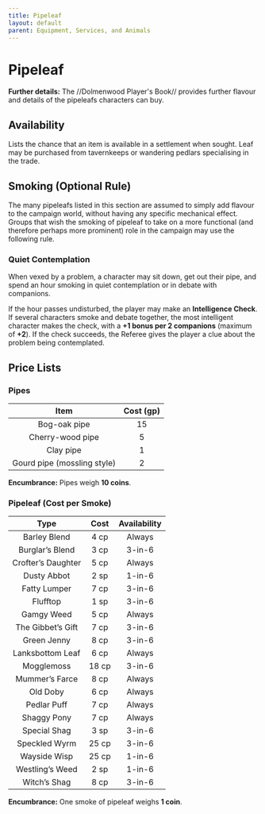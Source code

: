 ```yaml
---
title: Pipeleaf
layout: default
parent: Equipment, Services, and Animals
---
```

# Pipeleaf

**Further details:** The //Dolmenwood Player's Book// provides further flavour and details of the pipeleafs characters can buy.

## Availability

Lists the chance that an item is available in a settlement when sought. Leaf may be purchased from tavernkeeps or wandering pedlars specialising in the trade.

## Smoking (Optional Rule)

The many pipeleafs listed in this section are assumed to simply add flavour to the campaign world, without having any specific mechanical effect. Groups that wish the smoking of pipeleaf to take on a more functional (and therefore perhaps more prominent) role in the campaign may use the following rule.

### Quiet Contemplation

When vexed by a problem, a character may sit down, get out their pipe, and spend an hour smoking in quiet contemplation or in debate with companions.

If the hour passes undisturbed, the player may make an **Intelligence Check**. If several characters smoke and debate together, the most intelligent character makes the check, with a **+1 bonus per 2 companions** (maximum of **+2**). If the check succeeds, the Referee gives the player a clue about the problem being contemplated.

## Price Lists

### Pipes

| Item | Cost (gp) |
| :---: | :---: |
| Bog-oak pipe | 15 |
| Cherry-wood pipe | 5 |
| Clay pipe | 1 |
| Gourd pipe (mossling style) | 2 |

**Encumbrance:** Pipes weigh **10 coins**.

### Pipeleaf (Cost per Smoke)

| Type | Cost | Availability |
| :---: | :---: | :---: |
| Barley Blend | 4 cp | Always |
| Burglar’s Blend | 3 cp | 3-in-6 |
| Crofter’s Daughter | 5 cp | Always |
| Dusty Abbot | 2 sp | 1-in-6 |
| Fatty Lumper | 7 cp | 3-in-6 |
| Flufftop | 1 sp | 3-in-6 |
| Gamgy Weed | 5 cp | Always |
| The Gibbet’s Gift | 7 cp | 3-in-6 |
| Green Jenny | 8 cp | 3-in-6 |
| Lanksbottom Leaf | 6 cp | Always |
| Mogglemoss | 18 cp | 3-in-6 |
| Mummer’s Farce | 8 cp | Always |
| Old Doby | 6 cp | Always |
| Pedlar Puff | 7 cp | Always |
| Shaggy Pony | 7 cp | Always |
| Special Shag | 3 sp | 3-in-6 |
| Speckled Wyrm | 25 cp | 3-in-6 |
| Wayside Wisp | 25 cp | 1-in-6 |
| Westling’s Weed | 2 sp | 1-in-6 |
| Witch’s Shag | 8 cp | 3-in-6 |

**Encumbrance:** One smoke of pipeleaf weighs **1 coin**.